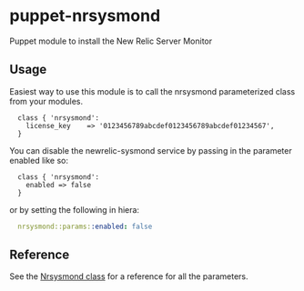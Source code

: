 puppet-nrsysmond
================

Puppet module to install the New Relic Server Monitor

## Usage

Easiest way to use this module is to call the nrsysmond parameterized class from
your modules.

```puppet
  class { 'nrsysmond':
    license_key    => '0123456789abcdef0123456789abcdef01234567',
  }
```

You can disable the newrelic-sysmond service by passing in the parameter enabled like so:

```puppet
  class { 'nrsysmond':
    enabled => false
  }
```

or by setting the following in hiera:

```yaml
  nrsysmond::params::enabled: false
```

## Reference

See the [Nrsysmond class](https://github.com/newrelic/puppet-nrsysmond/blob/master/manifests/init.pp)
for a reference for all the parameters.
